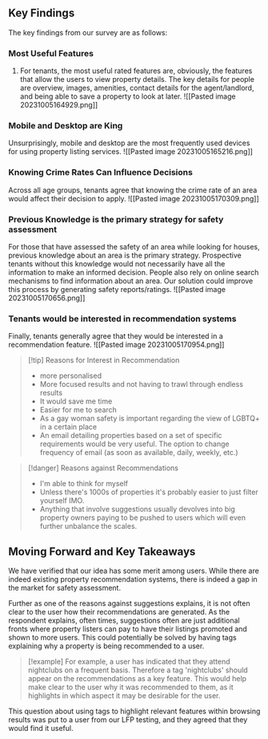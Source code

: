 ## Key Findings
The key findings from our survey are as follows:
### Most Useful Features
1. For tenants, the most useful rated features are, obviously, the features that allow the users to view property details. The key details for people are overview, images, amenities, contact details for the agent/landlord, and being able to save a property to look at later. ![[Pasted image 20231005164929.png]]
### Mobile and Desktop are King
Unsurprisingly, mobile and desktop are the most frequently used devices for using property listing services. ![[Pasted image 20231005165216.png]]

### Knowing Crime Rates Can Influence Decisions
Across all age groups, tenants agree that knowing the crime rate of an area would affect their decision to apply. ![[Pasted image 20231005170309.png]]

### Previous Knowledge is the primary strategy for safety assessment
For those that have assessed the safety of an area while looking for houses, previous knowledge about an area is the primary strategy. Prospective tenants without this knowledge would not necessarily have all the information to make an informed decision. People also rely on online search mechanisms to find information about an area. Our solution could improve this process by generating safety reports/ratings. ![[Pasted image 20231005170656.png]]

### Tenants would be interested in recommendation systems
Finally, tenants generally agree that they would be interested in a recommendation feature.
![[Pasted image 20231005170954.png]]
	
> [!tip] Reasons for Interest in Recommendation
> - more personalised
> - More focused results and not having to trawl through endless results
> - It would save me time
> - Easier for me to search
> - As a gay woman safety is important regarding the view of LGBTQ+ in a certain place
> - An email detailing properties based on a set of specific requirements would be very useful. The option to change frequency of email (as soon as available, daily, weekly, etc.)

> [!danger] Reasons against Recommendations
> - I'm able to think for myself
> - Unless there's 1000s of properties it's probably easier to just filter yourself IMO.
> - Anything that involve suggestions usually devolves into big property owners paying to be pushed to users which will even further unbalance the scales.

## Moving Forward and Key Takeaways
We have verified that our idea has some merit among users. While there are indeed existing property recommendation systems, there is indeed a gap in the market for safety assessment. 

Further as one of the reasons against suggestions explains, it is not often clear to the user how their recommendations are generated. As the respondent explains, often times, suggestions often are just additional fronts where property listers can pay to have their listings promoted and shown to more users. This could potentially be solved by having tags explaining why a property is being recommended to a user. 

> [!example]
> For example, a user has indicated that they attend nightclubs on a frequent basis. Therefore a tag 'nightclubs' should appear on the recommendations as a key feature. This would help make clear to the user why it was recommended to them, as it highlights in which aspect it may be desirable for the user.

This question about using tags to highlight relevant features within browsing results was put to a user from our LFP testing, and they agreed that they would find it useful.